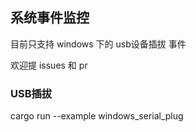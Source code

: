 ## 系统事件监控

目前只支持 windows 下的 usb设备插拔 事件

欢迎提 issues 和 pr

### USB插拔

cargo run --example windows_serial_plug
